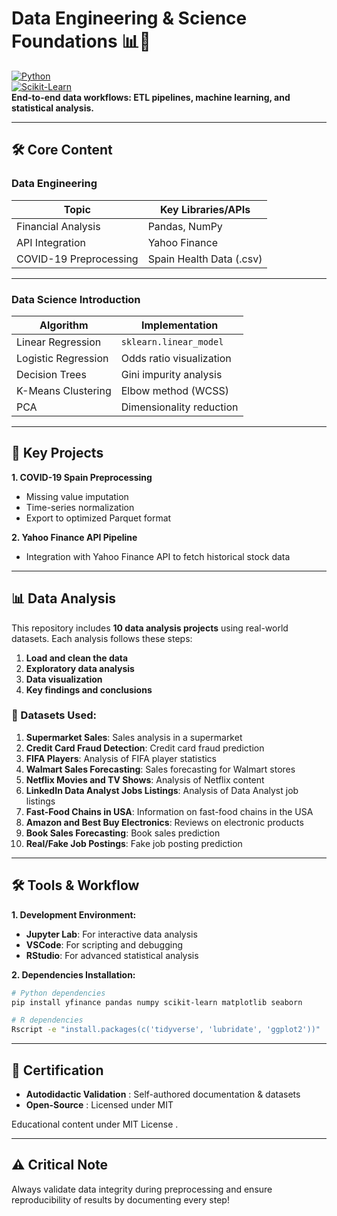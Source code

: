 # Data Engineering & Science Foundations 📊🔬  
[![Python](https://img.shields.io/badge/Python-3.10+-blue)](https://www.python.org/)  
[![Scikit-Learn](https://img.shields.io/badge/ScikitLearn-1.3.2-orange)](https://scikit-learn.org/)  
**End-to-end data workflows: ETL pipelines, machine learning, and statistical analysis.**

---

## 🛠️ Core Content  

### **Data Engineering**  
| Topic                      | Key Libraries/APIs         |  
|----------------------------|----------------------------|  
| Financial Analysis         | Pandas, NumPy              |  
| API Integration            | Yahoo Finance              |  
| COVID-19 Preprocessing     | Spain Health Data (.csv)   |  

---

### **Data Science Introduction**  
| Algorithm               | Implementation              |  
|-------------------------|-----------------------------|  
| Linear Regression       | `sklearn.linear_model`      |  
| Logistic Regression     | Odds ratio visualization    |  
| Decision Trees          | Gini impurity analysis      |  
| K-Means Clustering      | Elbow method (WCSS)         |  
| PCA                     | Dimensionality reduction    |  

---

## 🔑 Key Projects  

**1. COVID-19 Spain Preprocessing**  
- Missing value imputation  
- Time-series normalization  
- Export to optimized Parquet format  

**2. Yahoo Finance API Pipeline**  
- Integration with Yahoo Finance API to fetch historical stock data  

---

## 📊 Data Analysis  

This repository includes **10 data analysis projects** using real-world datasets. Each analysis follows these steps:  
1. **Load and clean the data**  
2. **Exploratory data analysis**  
3. **Data visualization**  
4. **Key findings and conclusions**  

### 🔢 Datasets Used:  
1. **Supermarket Sales**: Sales analysis in a supermarket  
2. **Credit Card Fraud Detection**: Credit card fraud prediction  
3. **FIFA Players**: Analysis of FIFA player statistics  
4. **Walmart Sales Forecasting**: Sales forecasting for Walmart stores  
5. **Netflix Movies and TV Shows**: Analysis of Netflix content  
6. **LinkedIn Data Analyst Jobs Listings**: Analysis of Data Analyst job listings  
7. **Fast-Food Chains in USA**: Information on fast-food chains in the USA  
8. **Amazon and Best Buy Electronics**: Reviews on electronic products  
9. **Book Sales Forecasting**: Book sales prediction  
10. **Real/Fake Job Postings**: Fake job posting prediction  

---

## 🛠️ Tools & Workflow  

**1. Development Environment:**  
- **Jupyter Lab**: For interactive data analysis  
- **VSCode**: For scripting and debugging  
- **RStudio**: For advanced statistical analysis  

**2. Dependencies Installation:**  
```bash
# Python dependencies
pip install yfinance pandas numpy scikit-learn matplotlib seaborn

# R dependencies
Rscript -e "install.packages(c('tidyverse', 'lubridate', 'ggplot2'))"
```

---

## 📜 Certification
  -  **Autodidactic Validation** : Self-authored documentation & datasets
  -  **Open-Source** : Licensed under MIT

Educational content under MIT License .

---

## ⚠️ Critical Note
Always validate data integrity during preprocessing and ensure reproducibility of results by documenting every step!
